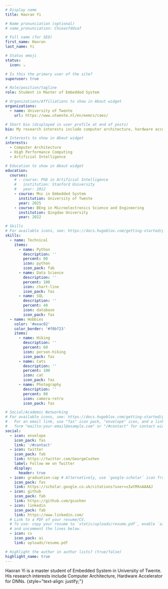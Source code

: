 ```yaml
---
# Display name
title: Haoran Yi

# Name pronunciation (optional)
# name_pronunciation: Chieasfddsaf

# Full name (for SEO)
first_name: Haoran
last_name: Yi

# Status emoji
status:
  icon: ☕️

# Is this the primary user of the site?
superuser: true

# Role/position/tagline
role: Student in Master of Embedded System

# Organizations/Affiliations to show in About widget
organizations:
  - name: University of Twente
    url: https://www.utwente.nl/en/eemcs/caes/

# Short bio (displayed in user profile at end of posts)
bio: My research interests include computer architecture, hardware accelerator for DNN.

# Interests to show in About widget
interests:
  - Computer Architecture
  - High Performance Computing
  - Artificial Intelligence

# Education to show in About widget
education:
  courses:
    # - course: PhD in Artificial Intelligence
    #   institution: Stanford University
    #   year: 2012
    - course: Msc in Embedded System
      institution: University of Twente
      year: 2025
    - course: BEng in Microelectronics Science and Engineering
      institution: Qingdao University 
      year: 2022

# Skills
# For available icons, see: https://docs.hugoblox.com/getting-started/page-builder/#icons
skills:
  - name: Technical
    items:
      - name: Python
        description: ''
        percent: 80
        icon: python
        icon_pack: fab
      - name: Data Science
        description: ''
        percent: 100
        icon: chart-line
        icon_pack: fas
      - name: SQL
        description: ''
        percent: 40
        icon: database
        icon_pack: fas
  - name: Hobbies
    color: '#eeac02'
    color_border: '#f0bf23'
    items:
      - name: Hiking
        description: ''
        percent: 60
        icon: person-hiking
        icon_pack: fas
      - name: Cats
        description: ''
        percent: 100
        icon: cat
        icon_pack: fas
      - name: Photography
        description: ''
        percent: 80
        icon: camera-retro
        icon_pack: fas

# Social/Academic Networking
# For available icons, see: https://docs.hugoblox.com/getting-started/page-builder/#icons
#   For an email link, use "fas" icon pack, "envelope" icon, and a link in the
#   form "mailto:your-email@example.com" or "/#contact" for contact widget.
social:
  - icon: envelope
    icon_pack: fas
    link: '/#contact'
  - icon: twitter
    icon_pack: fab
    link: https://twitter.com/GeorgeCushen
    label: Follow me on Twitter
    display:
      header: true
  - icon: graduation-cap # Alternatively, use `google-scholar` icon from `ai` icon pack
    icon_pack: fas
    link: https://scholar.google.co.uk/citations?user=sIwtMXoAAAAJ
  - icon: github
    icon_pack: fab
    link: https://github.com/gcushen
  - icon: linkedin
    icon_pack: fab
    link: https://www.linkedin.com/
  # Link to a PDF of your resume/CV.
  # To use: copy your resume to `static/uploads/resume.pdf`, enable `ai` icons in `params.yaml`,
  # and uncomment the lines below.
  - icon: cv
    icon_pack: ai
    link: uploads/resume.pdf

# Highlight the author in author lists? (true/false)
highlight_name: true
---
```


Haoran Yi is a master student of Embedded System in University of Twente. His research interests include Computer Architecture, Hardware Accelerator for DNNs. 
{style="text-align: justify;"}
